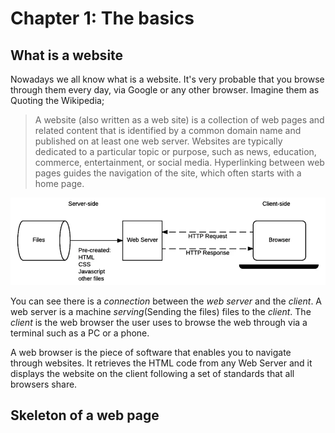 # Chapter 1: The basics

## What is a website
Nowadays we all know what is a website. It's very probable that you browse through them every day, via Google or any other browser. Imagine them as  
Quoting the Wikipedia;

> A website (also written as a web site) is a collection of web pages and related content that is identified by a common domain name and published on at least one web server. Websites are typically dedicated to a particular topic or purpose, such as news, education, commerce, entertainment, or social media. Hyperlinking between web pages guides the navigation of the site, which often starts with a home page. 


![Simple example of a connection between the client and a web server.](images/web-browser.png)

You can see there is a *connection* between the *web server* and the *client*. A web server is a machine *serving*(Sending the files) files to the *client*. The *client* is the web browser the user uses to browse the web through via a terminal such as a PC or a phone.  

A web browser is the piece of software that enables you to navigate through websites. It retrieves the HTML code from any Web Server and it displays the website on the client following a set of standards that all browsers share.

## Skeleton of a web page
